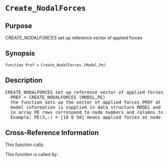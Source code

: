 
<!-- <a name="_top"></a>
<div><a href="../../_index.md">Home</a> &gt;  <a href="#">latest</a> &gt; <a href="_index.md">General_Functions</a> &gt; Create_NodalForces.m</div> -->

<!--<table width="100%"><tr><td align="left"><a href="../../_index.md"><img alt="<" border="0" src="../../left.png">&nbsp;Master index</a></td>
<td align="right"><a href="_index.md">Index for latest\General_Functions&nbsp;<img alt=">" border="0" src="../../right.png"></a></td></tr></table>-->
# `Create_NodalForces`
<!-- <h1>Create_NodalForces
</h1> -->

## <a name="_name"></a>Purpose

<!-- <h2 id="purpose"><a name="_name"></a>Purpose</h2> -->

CREATE_NODALFORCES set up reference vector of applied forces

<!-- <div class="box"><strong>CREATE_NODALFORCES set up reference vector of applied forces</strong></div> -->

## <a name="_synopsis"></a>Synopsis

`function Pref = Create_NodalForces (Model,Pe)` 
## <a name="_description"></a>Description

<pre class="comment">CREATE_NODALFORCES set up reference vector of applied forces
  PREF = CREATE_NODALFORCES (MODEL,PE)
  the function sets up the vector of applied forces PREF at the free dofs of the model;
  model information is supplied in data structure MODEL and the applied forces in array PE;
  in array PE rows correspond to node numbers and columns to dofs
  Example: PE(3,:) = [10 0 50] means applied forces at node 3 in X,Y and Z direction</pre>
<!-- <div class="fragment"><pre class="comment">CREATE_NODALFORCES set up reference vector of applied forces
  PREF = CREATE_NODALFORCES (MODEL,PE)
  the function sets up the vector of applied forces PREF at the free dofs of the model;
  model information is supplied in data structure MODEL and the applied forces in array PE;
  in array PE rows correspond to node numbers and columns to dofs
  Example: PE(3,:) = [10 0 50] means applied forces at node 3 in X,Y and Z direction</pre></div> -->

<!-- crossreference -->
## <a name="_cross"></a>Cross-Reference Information

This function calls:
<ul style="list-style-image:url(../../matlabicon.gif)">
</ul>
This function is called by:
<ul style="list-style-image:url(../../matlabicon.gif)">
</ul>
<!-- crossreference -->




<!-- <hr><address>Generated on Thu 28-Jan-2021 18:22:44 by <strong><a href="http://www.artefact.tk/software/matlab/m2html/" title="Matlab Documentation in HTML">m2html</a></strong> &copy; 2005</address> -->